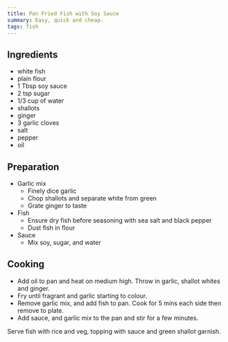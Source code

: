```yaml
---
title: Pan Fried Fish with Soy Sauce
summary: Easy, quick and cheap.
tags: fish
---
```


## Ingredients  

* white fish  
* plain flour  
* 1 Tbsp soy sauce  
* 2 tsp sugar  
* 1/3 cup of water  
* shallots  
* ginger  
* 3 garlic cloves  
* salt  
* pepper  
* oil  

## Preparation  

* Garlic mix  
  * Finely dice garlic  
  * Chop shallots and separate white from green  
  * Grate ginger to taste  
* Fish  
  * Ensure dry fish before seasoning with sea salt and black pepper  
  * Dust fish in flour  
* Sauce  
  * Mix soy, sugar, and water  

## Cooking  

* Add oil to pan and heat on medium high. Throw in garlic, shallot whites and ginger.  
* Fry until fragrant and garlic starting to colour.  
* Remove garlic mix, and add fish to pan. Cook for 5 mins each side then remove to plate.  
* Add sauce, and garlic mix to the pan and stir for a few minutes.  

Serve fish with rice and veg, topping with sauce and green shallot garnish.


